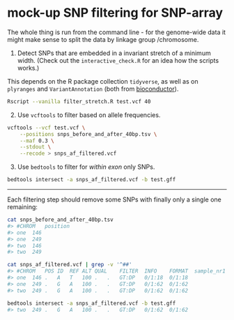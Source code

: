 
# mock-up SNP filtering for SNP-array

The whole thing is run from the command line - for the genome-wide data it might make sense to split the data by linkage group /chromosome.

1) Detect SNPs that are embedded in a invariant stretch of a minimum width.
(Check out the `interactive_check.R` for an idea how the scripts works.)

This depends on the R package collection `tidyverse`, as well as on `plyranges` and `VariantAnnotation` (both from [bioconductor](https://bioconductor.org)).

```sh
Rscript --vanilla filter_stretch.R test.vcf 40
```

2) Use `vcftools` to filter based on allele frequencies.

```sh
vcftools --vcf test.vcf \
	--positions snps_before_and_after_40bp.tsv \
	--maf 0.3 \
	--stdout \
	--recode > snps_af_filtered.vcf
```

3) Use `bedtools` to filter for *within exon* only SNPs.

```sh
bedtools intersect -a snps_af_filtered.vcf -b test.gff
```

---

Each filtering step should remove some SNPs with finally only a single one remaining:

```sh
cat snps_before_and_after_40bp.tsv
#> #CHROM	position
#> one	146
#> one	249
#> two	146
#> two	249
```

```sh
cat snps_af_filtered.vcf | grep -v '^##'
#> #CHROM	POS	ID	REF	ALT	QUAL	FILTER	INFO	FORMAT	sample_nr1	sample_nr2
#> one	146	.	A	T	100	.	.	GT:DP	0/1:18	0/1:18
#> one	249	.	G	A	100	.	.	GT:DP	0/1:62	0/1:62
#> two	249	.	G	A	100	.	.	GT:DP	0/1:62	0/1:62
```

```sh
bedtools intersect -a snps_af_filtered.vcf -b test.gff
#> two	249	.	G	A	100	.	.	GT:DP	0/1:62	0/1:62
```

